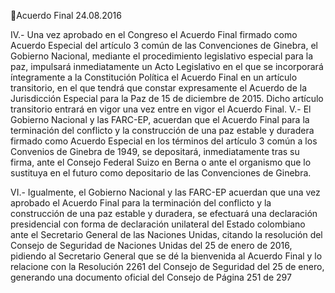 Acuerdo Final 
24.08.2016 

IV.-  Una  vez  aprobado  en  el  Congreso  el  Acuerdo  Final  firmado  como  Acuerdo 
Especial  del  artículo  3  común  de  las  Convenciones  de  Ginebra,  el  Gobierno 
Nacional,  mediante  el  procedimiento  legislativo  especial  para  la  paz,  impulsará 
inmediatamente  un  Acto  Legislativo  en  el  que  se  incorporará  íntegramente  a  la 
Constitución Política el Acuerdo Final en un artículo transitorio, en el que tendrá 
que constar expresamente el Acuerdo de la Jurisdicción Especial para la Paz de 15 
de diciembre de 2015. Dicho artículo transitorio entrará en vigor una vez entre en 
vigor el Acuerdo Final. 
V.-  El  Gobierno  Nacional  y  las  FARC-EP,  acuerdan  que  el  Acuerdo  Final  para  la 
terminación del conflicto y la construcción de una paz estable y duradera firmado 
como Acuerdo Especial en los términos del artículo 3 común a los Convenios de 
Ginebra  de  1949,  se  depositará,  inmediatamente  tras  su  firma,  ante  el  Consejo 
Federal  Suizo  en  Berna  o  ante  el  organismo  que  lo  sustituya  en  el  futuro  como 
depositario de las Convenciones de Ginebra. 
 
VI.-  Igualmente,  el  Gobierno  Nacional  y  las  FARC-EP  acuerdan  que  una  vez 
aprobado el Acuerdo Final para la terminación del conflicto y la construcción de 
una paz estable y duradera, se efectuará una declaración presidencial con forma 
de declaración unilateral del Estado colombiano ante el Secretario General de las 
Naciones  Unidas,  citando  la  resolución  del  Consejo  de  Seguridad  de  Naciones 
Unidas  del  25  de  enero  de  2016,  pidiendo  al  Secretario  General  que  se  dé  la 
bienvenida al Acuerdo Final y lo relacione con la Resolución 2261 del Consejo de 
Seguridad  del  25  de  enero,    generando  una  documento  oficial  del  Consejo  de 
Página 251 de 297 
 

